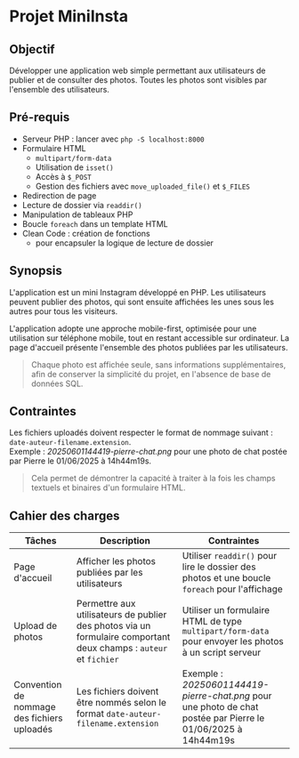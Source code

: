 # Projet MiniInsta

## Objectif
Développer une application web simple permettant aux utilisateurs de publier et de consulter des photos. Toutes les photos sont visibles par l'ensemble des utilisateurs.

## Pré-requis
- Serveur PHP : lancer avec `php -S localhost:8000`
- Formulaire HTML
    - `multipart/form-data`
    - Utilisation de `isset()`
    - Accès à `$_POST`
    - Gestion des fichiers avec `move_uploaded_file()` et `$_FILES`
- Redirection de page
- Lecture de dossier via `readdir()`
- Manipulation de tableaux PHP
- Boucle `foreach` dans un template HTML
- Clean Code : création de fonctions
    - pour encapsuler la logique de lecture de dossier

## Synopsis
L'application est un mini Instagram développé en PHP. Les utilisateurs peuvent publier des photos, qui sont ensuite affichées les unes sous les autres pour tous les visiteurs.

L'application adopte une approche mobile-first, optimisée pour une utilisation sur téléphone mobile, tout en restant accessible sur ordinateur.
La page d'accueil présente l'ensemble des photos publiées par les utilisateurs.

> Chaque photo est affichée seule, sans informations supplémentaires, afin de conserver la simplicité du projet, en l'absence de base de données SQL.

## Contraintes
Les fichiers uploadés doivent respecter le format de nommage suivant : `date-auteur-filename.extension`.  
Exemple : *20250601144419-pierre-chat.png* pour une photo de chat postée par Pierre le 01/06/2025 à 14h44m19s.
> Cela permet de démontrer la capacité à traiter à la fois les champs textuels et binaires d'un formulaire HTML.

## Cahier des charges
| Tâches | Description | Contraintes |
|--------|-------------|-------------|
| Page d'accueil | Afficher les photos publiées par les utilisateurs | Utiliser `readdir()` pour lire le dossier des photos et une boucle `foreach` pour l'affichage |
| Upload de photos | Permettre aux utilisateurs de publier des photos via un formulaire comportant deux champs : `auteur` et `fichier` | Utiliser un formulaire HTML de type `multipart/form-data` pour envoyer les photos à un script serveur |
| Convention de nommage des fichiers uploadés | Les fichiers doivent être nommés selon le format `date-auteur-filename.extension` | Exemple : *20250601144419-pierre-chat.png* pour une photo de chat postée par Pierre le 01/06/2025 à 14h44m19s |

